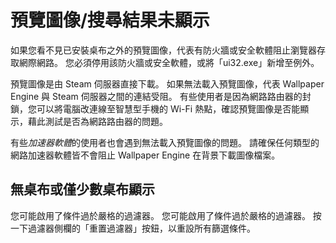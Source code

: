 # 預覽圖像/搜尋結果未顯示

如果您看不見已安裝桌布之外的預覽圖像，代表有防火牆或安全軟體阻止瀏覽器存取網際網路。 您必須停用該防火牆或安全軟體，或將「ui32.exe」新增至例外。

預覽圖像是由 Steam 伺服器直接下載。 如果無法載入預覽圖像，代表 Wallpaper Engine 與 Steam 伺服器之間的連結受阻。 有些使用者是因為網路路由器的封鎖，您可以將電腦改連線至智慧型手機的 Wi-Fi 熱點，確認預覽圖像是否能顯示，藉此測試是否為網路路由器的問題。

有些*加速器軟體*的使用者也會遇到無法載入預覽圖像的問題。 請確保任何類型的網路加速器軟體皆不會阻止 Wallpaper Engine 在背景下載圖像檔案。

## 無桌布或僅少數桌布顯示

您可能啟用了條件過於嚴格的過濾器。 您可能啟用了條件過於嚴格的過濾器。 按一下過濾器側欄的「重置過濾器」按鈕，以重設所有篩選條件。